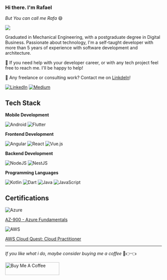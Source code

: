 ### Hi there. I'm Rafael
_But You can call me Rafa_ :smile:

![](https://komarev.com/ghpvc/?username=rafamatosaraujo)



Graduated in Mechanical Engineering, with a postgraduate degree in Digital Business.
Passionate about technology, I'm a self-taught developer with more than 5 years of experience with software development and architecture.

💬 If you need help with your developer career, or with any tech project feel free to reach me. I'll be happy to help! 

💼 Any freelance or consulting work? Contact me on [LinkdeIn](https://www.linkedin.com/in/rafamatosaraujo/)!


[![LinkedIn](https://img.shields.io/badge/linkedin-%230077B5.svg?style=for-the-badge&logo=linkedin&logoColor=white)](https://www.linkedin.com/in/rafamatosaraujo/)
[![Medium](https://img.shields.io/badge/Medium-12100E?style=for-the-badge&logo=medium&logoColor=white)](https://medium.com/@rafamatosaraujo)


## Tech Stack

**Mobile Development** 

![Android](https://img.shields.io/badge/Android-3DDC84?style=for-the-badge&logo=android&logoColor=white) ![Flutter](https://img.shields.io/badge/Flutter-%2302569B.svg?style=for-the-badge&logo=Flutter&logoColor=white) 

**Frontend Development**

![Angular](https://img.shields.io/badge/angular-%23DD0031.svg?style=for-the-badge&logo=angular&logoColor=white) ![React](https://img.shields.io/badge/react-%2320232a.svg?style=for-the-badge&logo=react&logoColor=%2361DAFB) ![Vue.js](https://img.shields.io/badge/vuejs-%2335495e.svg?style=for-the-badge&logo=vuedotjs&logoColor=%234FC08D)

**Backend Development**

![NodeJS](https://img.shields.io/badge/node.js-6DA55F?style=for-the-badge&logo=node.js&logoColor=white) ![NestJS](https://img.shields.io/badge/nestjs-%23E0234E.svg?style=for-the-badge&logo=nestjs&logoColor=white)

**Programming Languages**

![Kotlin](https://img.shields.io/badge/kotlin-%237F52FF.svg?style=for-the-badge&logo=kotlin&logoColor=white) ![Dart](https://img.shields.io/badge/dart-%230175C2.svg?style=for-the-badge&logo=dart&logoColor=white) ![Java](https://img.shields.io/badge/java-%23ED8B00.svg?style=for-the-badge&logo=java&logoColor=white) ![JavaScript](https://img.shields.io/badge/javascript-%23323330.svg?style=for-the-badge&logo=javascript&logoColor=%23F7DF1E)

## Certifications

![Azure](https://img.shields.io/badge/azure-%230072C6.svg?style=for-the-badge&logo=microsoftazure&logoColor=white)

[AZ-900 - Azure Fundamentals](https://www.credly.com/badges/78697543-420e-456c-9062-d77289e5e807/public_url)

![AWS](https://img.shields.io/badge/AWS-%23FF9900.svg?style=for-the-badge&logo=amazon-aws&logoColor=white)

[AWS Cloud Quest: Cloud Practitioner](https://www.credly.com/badges/b7c0c043-ab3f-4d09-942a-7f3711d6a354/linked_in_profile)

---

_If you like what i do, maybe consider buying me a coffee_ 🥺👉👈

<a href="https://www.buymeacoffee.com/rafamatosaraujo" target="_blank"><img src="https://cdn.buymeacoffee.com/buttons/default-orange.png" alt="Buy Me A Coffee" height="41" width="174"></a>

<!--
**rafamatosaraujo/rafamatosaraujo** is a ✨ _special_ ✨ repository because its `README.md` (this file) appears on your GitHub profile.

Here are some ideas to get you started:

- 🔭 I’m currently working on ...
- 🌱 I’m currently learning ...
- 👯 I’m looking to collaborate on ...
- 🤔 I’m looking for help with ...
- 💬 Ask me about ...
- 📫 How to reach me: ...
- 😄 Pronouns: ...
- ⚡ Fun fact: ...
-->
